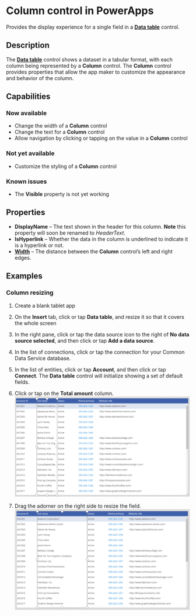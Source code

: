 <properties
	pageTitle="Column control in PowerApps"
	description="This topic provides information about the Column control in Microsoft PowerApps."
	services="powerapps"
	documentationCenter="na"
	authors="jasongre"
	manager="kfend"
	editor=""
	tags=""/>

<tags
   ms.service="powerapps"
   ms.devlang="na"
   ms.topic="article"
   ms.tgt_pltfrm="na"
   ms.workload="na"
   ms.date="05/30/2017"
   ms.author="kfend"/>
   
# Column control in PowerApps

Provides the display experience for a single field in a [**Data table**](https://powerapps.microsoft.com/en-us/tutorials/control-data-table/) control.

## Description

The [**Data table**](https://powerapps.microsoft.com/en-us/tutorials/control-data-table/) control shows a dataset in a tabular format, with each column being represented by a **Column** control. The **Column** control provides properties that allow the app maker to  customize the appearance and behavior of the column.  

## Capabilities

### Now available
- Change the width of a **Column** control
- Change the text for a **Column** control 
- Allow navigation by clicking or tapping on the value in a **Column** control

### Not yet available
- Customize the styling of a **Column** control

### Known issues
- The **Visible** property is not yet working

## Properties

+ **DisplayName** – The text shown in the header for this column. **Note** this property will soon be renamed to *HeaderText*. 
+ **IsHyperlink** – Whether the data in the column is underlined to indicate it is a hyperlink or not.
+ [**Width**](https://powerapps.microsoft.com/en-us/tutorials/properties-size-location/ "Width") – The distance between the **Column** control’s left and right edges.

## Examples
### Column resizing

1. Create a blank tablet app
2. On the **Insert** tab, click or tap **Data table**, and resize it so that it covers the whole screen
3. In the right pane, click or tap the data source icon to the right of **No data source selected**, and then click or tap **Add a data source**.
5. In the list of connections, click or tap the connection for your Common Data Service database. 
6. In the list of entities, click or tap **Account**, and then click or tap **Connect**. The **Data table** control will initialize showing a set of default fields. 
7. Click or tap on the **Total amount** column.
	![**Column** control selected](Media/preResizeColumn.png "Column control selected")

8. Drag the adorner on the right side to resize the field.   
	![**Column** control resized](Media/postResizeColumn.png "Column control resized")

